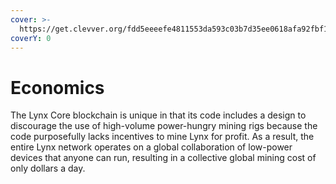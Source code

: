 ```yaml
---
cover: >-
  https://get.clevver.org/fdd5eeeefe4811553da593c03b7d35ee0618afa92fbf1a3d5562a41faf39a61d.png
coverY: 0
---
```


# Economics

The Lynx Core blockchain is unique in that its code includes a design to discourage the use of high-volume power-hungry mining rigs because the code purposefully lacks incentives to mine Lynx for profit. As a result, the entire Lynx network operates on a global collaboration of low-power devices that anyone can run, resulting in a collective global mining cost of only dollars a day.
